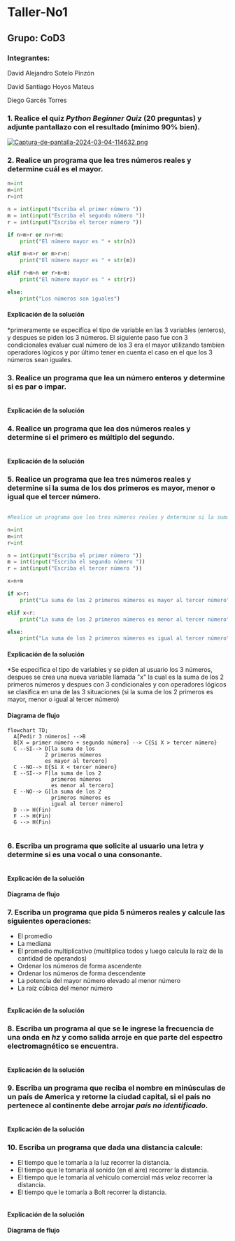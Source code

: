 # Taller-No1

## Grupo: CoD3

### Integrantes:

David Alejandro Sotelo Pinzón

David Santiago Hoyos Mateus

Diego Garcés Torres

### 1. Realice el quiz *Python Beginner Quiz* (20 preguntas) y adjunte pantallazo con el resultado (mínimo 90% bien).

[![Captura-de-pantalla-2024-03-04-114632.png](https://i.postimg.cc/yNCSjz06/Captura-de-pantalla-2024-03-04-114632.png)](https://postimg.cc/9D1MXKxs)

### 2. Realice un programa que lea tres números reales y determine cuál es el mayor.

```python
n=int
m=int
r=int

n = int(input("Escriba el primer número "))
m = int(input("Escriba el segundo número "))
r = int(input("Escriba el tercer número "))

if n>m>r or n>r>m:
    print("El número mayor es " + str(n))

elif m>n>r or m>r>n:
    print("El número mayor es " + str(m))

elif r>m>n or r>n>m:
    print("El número mayor es " + str(r))

else:
    print("Los números son iguales")
```
#### Explicación de la solución

*primeramente se especifica el tipo de variable en las 3 variables (enteros), y despues se piden los 3 números. El siguiente paso fue con 3 condicionales evaluar cual número de los 3 era el mayor utilizando tambien 
operadores lógicos y por último tener en cuenta el caso en el que los 3 números sean iguales.

### 3. Realice un programa que lea un número enteros y determine si es par o impar.

```python

```

#### Explicación de la solución

### 4. Realice un programa que lea dos números reales y determine si el primero es múltiplo del segundo.

```python

```

#### Explicación de la solución

### 5. Realice un programa que lea tres números reales y determine si la suma de los dos primeros es mayor, menor o igual que el tercer número.

```python

#Realice un programa que lea tres números reales y determine si la suma de los dos primeros es mayor, menor o igual que el tercer número

n=int
m=int
r=int

n = int(input("Escriba el primer número "))
m = int(input("Escriba el segundo número "))
r = int(input("Escriba el tercer número "))

x=n+m

if x>r:
    print("La suma de los 2 primeros números es mayor al tercer número")

elif x<r:
    print("La suma de los 2 primeros números es menor al tercer número")

else:
    print("La suma de los 2 primeros números es igual al tercer número")
```
#### Explicación de la solución

*Se especifica el tipo de variables y se piden al usuario los 3 números, despues se crea una nueva variable llamada "x" la cual es la suma de los 2 primeros números y despues con 3 condicionales y con operadores lógicos se clasifica en una de las 3 situaciones (si la suma de los 2 primeros es mayor, menor o igual al tercer número)

#### Diagrama de flujo

```mermaid
flowchart TD;
  A[Pedir 3 números] -->B
  B[X = primer número + segundo número] --> C{Si X > tercer número}
  C --SI--> D[la suma de los
            2 primeros números
            es mayor al tercero]
  C --NO--> E{Si X < tercer número}
  E --SI--> F[la suma de los 2
              primeros números
              es menor al tercero]
  E --NO--> G[la suma de los 2
              primeros números es
              igual al tercer número]
  D --> H(Fin)
  F --> H(Fin)
  G --> H(Fin)


```

### 6. Escriba un programa que solicite al usuario una letra y determine si es una vocal o una consonante.

```python

```

#### Explicación de la solución

#### Diagrama de flujo

### 7. Escriba un programa que pida 5 números reales y calcule las siguientes operaciones:
  + El promedio
  + La mediana 
  + El promedio multiplicativo (multilplica todos y luego calcula la raíz de la cantidad de operandos)
  + Ordenar los números de forma ascendente
  + Ordenar los números de forma descendente
  + La potencia del mayor número elevado al menor número
  + La raíz cúbica del menor número

```python

```

#### Explicación de la solución

### 8. Escriba un programa al que se le ingrese la frecuencia de una onda en *hz* y como salida arroje en que parte del espectro electromagnético se encuentra.

```python

```

#### Explicación de la solución

### 9. Escriba un programa que reciba el nombre en minúsculas de un país de **America** y retorne la ciudad capital, si el país no pertenece al continente debe arrojar *país no identificado*.

```python

```

#### Explicación de la solución

### 10. Escriba un programa que dada una distancia calcule:
+ El tiempo que le tomaría a la luz recorrer la distancia.
+ El tiempo que le tomaría al sonido (en el aire) recorrer la distancia.
+ El tiempo que le tomaría al vehiculo comercial más veloz recorrer la distancia.
+ El tiempo que le tomaría a Bolt recorrer la distancia.

```python

```

#### Explicación de la solución


#### Diagrama de flujo
